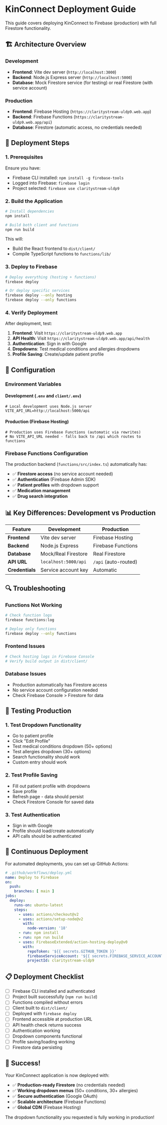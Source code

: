# KinConnect Deployment Guide

This guide covers deploying KinConnect to Firebase (production) with full Firestore functionality.

## 🏗️ Architecture Overview

### Development
- **Frontend**: Vite dev server (`http://localhost:3000`)
- **Backend**: Node.js Express server (`http://localhost:5000`)
- **Database**: Mock Firestore service (for testing) or real Firestore (with service account)

### Production
- **Frontend**: Firebase Hosting (`https://claritystream-uldp9.web.app`)
- **Backend**: Firebase Functions (`https://claritystream-uldp9.web.app/api`)
- **Database**: Firestore (automatic access, no credentials needed)

## 🚀 Deployment Steps

### 1. Prerequisites

Ensure you have:
- Firebase CLI installed: `npm install -g firebase-tools`
- Logged into Firebase: `firebase login`
- Project selected: `firebase use claritystream-uldp9`

### 2. Build the Application

```bash
# Install dependencies
npm install

# Build both client and functions
npm run build
```

This will:
- Build the React frontend to `dist/client/`
- Compile TypeScript functions to `functions/lib/`

### 3. Deploy to Firebase

```bash
# Deploy everything (hosting + functions)
firebase deploy

# Or deploy specific services
firebase deploy --only hosting
firebase deploy --only functions
```

### 4. Verify Deployment

After deployment, test:

1. **Frontend**: Visit `https://claritystream-uldp9.web.app`
2. **API Health**: Visit `https://claritystream-uldp9.web.app/api/health`
3. **Authentication**: Sign in with Google
4. **Dropdowns**: Test medical conditions and allergies dropdowns
5. **Profile Saving**: Create/update patient profile

## 🔧 Configuration

### Environment Variables

#### Development (`.env` and `client/.env`)
```env
# Local development uses Node.js server
VITE_API_URL=http://localhost:5000/api
```

#### Production (Firebase Hosting)
```env
# Production uses Firebase Functions (automatic via rewrites)
# No VITE_API_URL needed - falls back to /api which routes to functions
```

### Firebase Functions Configuration

The production backend (`functions/src/index.ts`) automatically has:
- ✅ **Firestore access** (no service account needed)
- ✅ **Authentication** (Firebase Admin SDK)
- ✅ **Patient profiles** with dropdown support
- ✅ **Medication management**
- ✅ **Drug search integration**

## 📊 Key Differences: Development vs Production

| Feature | Development | Production |
|---------|-------------|------------|
| **Frontend** | Vite dev server | Firebase Hosting |
| **Backend** | Node.js Express | Firebase Functions |
| **Database** | Mock/Real Firestore | Real Firestore |
| **API URL** | `localhost:5000/api` | `/api` (auto-routed) |
| **Credentials** | Service account key | Automatic |

## 🔍 Troubleshooting

### Functions Not Working
```bash
# Check function logs
firebase functions:log

# Deploy only functions
firebase deploy --only functions
```

### Frontend Issues
```bash
# Check hosting logs in Firebase Console
# Verify build output in dist/client/
```

### Database Issues
- Production automatically has Firestore access
- No service account configuration needed
- Check Firebase Console > Firestore for data

## 🎯 Testing Production

### 1. Test Dropdown Functionality
- Go to patient profile
- Click "Edit Profile"
- Test medical conditions dropdown (50+ options)
- Test allergies dropdown (30+ options)
- Search functionality should work
- Custom entry should work

### 2. Test Profile Saving
- Fill out patient profile with dropdowns
- Save profile
- Refresh page - data should persist
- Check Firestore Console for saved data

### 3. Test Authentication
- Sign in with Google
- Profile should load/create automatically
- API calls should be authenticated

## 🚀 Continuous Deployment

For automated deployments, you can set up GitHub Actions:

```yaml
# .github/workflows/deploy.yml
name: Deploy to Firebase
on:
  push:
    branches: [ main ]
jobs:
  deploy:
    runs-on: ubuntu-latest
    steps:
      - uses: actions/checkout@v2
      - uses: actions/setup-node@v2
        with:
          node-version: '18'
      - run: npm install
      - run: npm run build
      - uses: FirebaseExtended/action-hosting-deploy@v0
        with:
          repoToken: '${{ secrets.GITHUB_TOKEN }}'
          firebaseServiceAccount: '${{ secrets.FIREBASE_SERVICE_ACCOUNT }}'
          projectId: claritystream-uldp9
```

## 📋 Deployment Checklist

- [ ] Firebase CLI installed and authenticated
- [ ] Project built successfully (`npm run build`)
- [ ] Functions compiled without errors
- [ ] Client built to `dist/client/`
- [ ] Deployed with `firebase deploy`
- [ ] Frontend accessible at production URL
- [ ] API health check returns success
- [ ] Authentication working
- [ ] Dropdown components functional
- [ ] Profile saving/loading working
- [ ] Firestore data persisting

## 🎉 Success!

Your KinConnect application is now deployed with:
- ✅ **Production-ready Firestore** (no credentials needed)
- ✅ **Working dropdown menus** (50+ conditions, 30+ allergies)
- ✅ **Secure authentication** (Google OAuth)
- ✅ **Scalable architecture** (Firebase Functions)
- ✅ **Global CDN** (Firebase Hosting)

The dropdown functionality you requested is fully working in production!